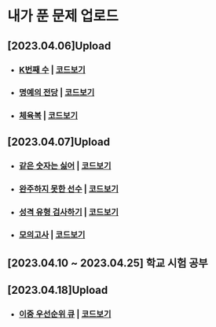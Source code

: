 # 내가 푼 문제 업로드

## [2023.04.06]Upload
- ### [K번째 수][K번째 수] | [코드보기][K번째 수_코드링크]
- ### [명예의 전당][명예의 전당] | [코드보기][명예의 전당_코드링크]
- ### [체육복][체육복] | [코드보기][체육복_코드링크]

## [2023.04.07]Upload
- ### [같은 숫자는 싫어][같은 숫자는 싫어] | [코드보기][같은 숫자는 싫어_코드링크]
- ### [완주하지 못한 선수][완주하지 못한 선수] | [코드보기][완주하지 못한 선수_코드링크]
- ### [성격 유형 검사하기][성격 유형 검사하기] | [코드보기][성격 유형 검사하기_코드링크]
- ### [모의고사][모의고사] | [코드보기][모의고사_코드링크]

## [2023.04.10 ~ 2023.04.25] 학교 시험 공부

## [2023.04.18]Upload
- ### [이중 우선순위 큐][이중 우선순위 큐] | [코드보기][이중 우선순위 큐_코드링크]

[K번째 수]: https://school.programmers.co.kr/learn/courses/30/lessons/42748
[K번째 수_코드링크]: https://github.com/MMMMins/Java_Question/blob/main/src/K번째수/Question1.java

[명예의 전당]: https://school.programmers.co.kr/learn/courses/30/lessons/138477
[명예의 전당_코드링크]: https://github.com/MMMMins/Java_Question/blob/main/src/명예의전당/Question2.java

[체육복]: https://school.programmers.co.kr/learn/courses/30/lessons/42862
[체육복_코드링크]:https://github.com/MMMMins/Java_Question/blob/main/src/체육복/Question3.java

[같은 숫자는 싫어]: https://school.programmers.co.kr/learn/courses/30/lessons/12906
[같은 숫자는 싫어_코드링크]: https://github.com/MMMMins/Java_Question/blob/main/src/같은숫자는싫어/Question4.java

[완주하지 못한 선수]: https://school.programmers.co.kr/learn/courses/30/lessons/42576
[완주하지 못한 선수_코드링크]: https://github.com/MMMMins/Java_Question/blob/main/src/완주하지못한선수/Question5.java

[성격 유형 검사하기]: https://school.programmers.co.kr/learn/courses/30/lessons/118666
[성격 유형 검사하기_코드링크]: https://github.com/MMMMins/Java_Question/blob/main/src/성격유형검사하기/Question6.java

[모의고사]: https://school.programmers.co.kr/learn/courses/30/lessons/42840
[모의고사_코드링크]: https://github.com/MMMMins/Java_Question/blob/main/src/모의고사/Question7.java


[이중 우선순위 큐]: https://school.programmers.co.kr/learn/courses/30/lessons/42628
[이중 우선순위 큐_코드링크]: https://github.com/MMMMins/Java_Question/blob/main/src/이중우선순위큐/Question8.java